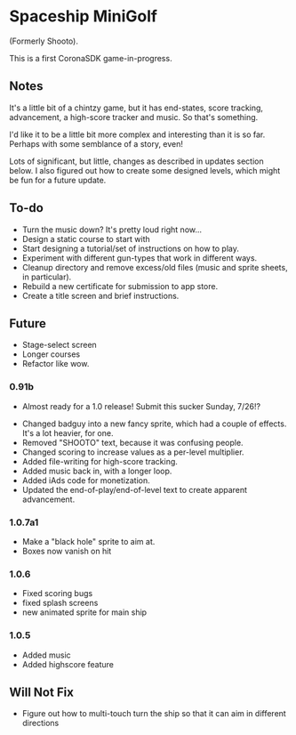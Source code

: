 Spaceship MiniGolf 
===================
(Formerly Shooto).

This is a first CoronaSDK game-in-progress. 

Notes
------
It's a little bit of a chintzy game, but it has end-states, score tracking, advancement, a high-score tracker and music. So that's something.

I'd like it to be a little bit more complex and interesting than it is so far. Perhaps with some semblance of a story, even!

Lots of significant, but little, changes as described in updates section below. I also figured out how to create some designed levels, which might be fun for a future update.

## To-do
- Turn the music down? It's pretty loud right now...
- Design a static course to start with
- Start designing a tutorial/set of instructions on how to play.
- Experiment with different gun-types that work in different ways.
- Cleanup directory and remove excess/old files (music and sprite sheets, in particular).
- Rebuild a new certificate for submission to app store.
- Create a title screen and brief instructions.


## Future
- Stage-select screen
- Longer courses
- Refactor like wow.


### 0.91b
- Almost ready for a 1.0 release! Submit this sucker Sunday, 7/26!?
* Changed badguy into a new fancy sprite, which had a couple of effects. It's a lot heavier, for one.
* Removed "SHOOTO" text, because it was confusing people.
* Changed scoring to increase values as a per-level multiplier.
* Added file-writing for high-score tracking.
* Added music back in, with a longer loop.
* Added iAds code for monetization.
* Updated the end-of-play/end-of-level text to create apparent advancement.

### 1.0.7a1
- Make a "black hole" sprite to aim at.
- Boxes now vanish on hit

### 1.0.6
- Fixed scoring bugs
- fixed splash screens
- new animated sprite for main ship

### 1.0.5
- Added music
- Added highscore feature


Will Not Fix
------------
- Figure out how to multi-touch turn the ship so that it can aim in different directions
